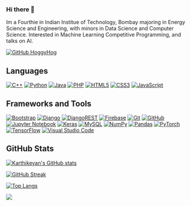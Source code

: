 ### Hi there 👋

Im a Fourthie in Indian Institue of Technology, Bombay majoring in Energy Science and Engineering, with minors in Data Science and Computer Science. Interested in Machine Learning Competitive Programming, and talks on AI.

[![GitHub HoggyHog](https://img.shields.io/github/followers/HoggyHog?label=follow&style=social)](https://github.com/HoggyHog)

## Languages
[![C++](https://img.shields.io/badge/c++-%2300599C.svg?style=for-the-badge&logo=c%2B%2B&logoColor=white)](https://github.com/HoggyHog/)
[![Python](https://img.shields.io/badge/python-3670A0?style=for-the-badge&logo=python&logoColor=ffdd54)](https://github.com/HoggyHog/)
[![Java](https://img.shields.io/badge/java-%23ED8B00.svg?style=for-the-badge&logo=java&logoColor=white)](https://github.com/HoggyHog/)
[![PHP](https://img.shields.io/badge/php-%23777BB4.svg?style=for-the-badge&logo=php&logoColor=white)](https://github.com/HoggyHog/)
[![HTML5](https://img.shields.io/badge/html5-%23E34F26.svg?style=for-the-badge&logo=html5&logoColor=white)](https://github.com/HoggyHog/)
[![CSS3](https://img.shields.io/badge/css3-%231572B6.svg?style=for-the-badge&logo=css3&logoColor=white)](https://github.com/HoggyHog/)
[![JavaScript](https://img.shields.io/badge/javascript-%23323330.svg?style=for-the-badge&logo=javascript&logoColor=%23F7DF1E)](https://github.com/HoggyHog/)

## Frameworks and Tools
[![Bootstrap](https://img.shields.io/badge/bootstrap-%23563D7C.svg?style=for-the-badge&logo=bootstrap&logoColor=white)](https://github.com/HoggyHog/)
[![Django](https://img.shields.io/badge/django-%23092E20.svg?style=for-the-badge&logo=django&logoColor=white)](https://github.com/HoggyHog/)
[![DjangoREST](https://img.shields.io/badge/DJANGO-REST-ff1709?style=for-the-badge&logo=django&logoColor=white&color=ff1709&labelColor=gray)](https://github.com/HoggyHog/)
[![Firebase](https://img.shields.io/badge/Firebase-039BE5?style=for-the-badge&logo=Firebase&logoColor=white)](https://github.com/HoggyHog/)
[![Git](https://img.shields.io/badge/git-%23F05033.svg?style=for-the-badge&logo=git&logoColor=white)](https://github.com/HoggyHog/)
[![GitHub](https://img.shields.io/badge/github-%23121011.svg?style=for-the-badge&logo=github&logoColor=white)](https://github.com/HoggyHog/)
[![Jupyter Notebook](https://img.shields.io/badge/jupyter-%23FA0F00.svg?style=for-the-badge&logo=jupyter&logoColor=white)](https://github.com/HoggyHog/)
[![Keras](https://img.shields.io/badge/Keras-%23D00000.svg?style=for-the-badge&logo=Keras&logoColor=white)](https://github.com/HoggyHog/)
[![MySQL](https://img.shields.io/badge/mysql-%2300f.svg?style=for-the-badge&logo=mysql&logoColor=white)](https://github.com/HoggyHog/)
[![NumPy](https://img.shields.io/badge/numpy-%23013243.svg?style=for-the-badge&logo=numpy&logoColor=white)](https://github.com/HoggyHog/)
[![Pandas](https://img.shields.io/badge/pandas-%23150458.svg?style=for-the-badge&logo=pandas&logoColor=white)](https://github.com/HoggyHog/)
[![PyTorch](https://img.shields.io/badge/PyTorch-%23EE4C2C.svg?style=for-the-badge&logo=PyTorch&logoColor=white)](https://github.com/HoggyHog/)
[![TensorFlow](https://img.shields.io/badge/TensorFlow-%23FF6F00.svg?style=for-the-badge&logo=TensorFlow&logoColor=white)](https://github.com/HoggyHog/)
[![Visual Studio Code](https://img.shields.io/badge/Visual%20Studio%20Code-0078d7.svg?style=for-the-badge&logo=visual-studio-code&logoColor=white)](https://github.com/HoggyHog/)

## GitHub Stats
[![Karthikeyan's GitHub stats](https://github-readme-stats.vercel.app/api?username=HoggyHog&show_icons=true&count_private=true&theme=dark)](https://github.com/HoggyHog/)

[![GitHub Streak](https://github-readme-streak-stats.herokuapp.com?user=HoggyHog&theme=dark&hide_border=true&date_format=M%20j%5B%2C%20Y%5D)](https://github.com/HoggyHog/)

[![Top Langs](https://github-readme-stats.vercel.app/api/top-langs/?username=HoggyHog&layout=compact&theme=dark&langs_count=6&hide=jupyter%20notebook)](https://github.com/HoggyHog)

[![](https://komarev.com/ghpvc/?username=HoggyHog)](https://github.com/HoggyHog/)
